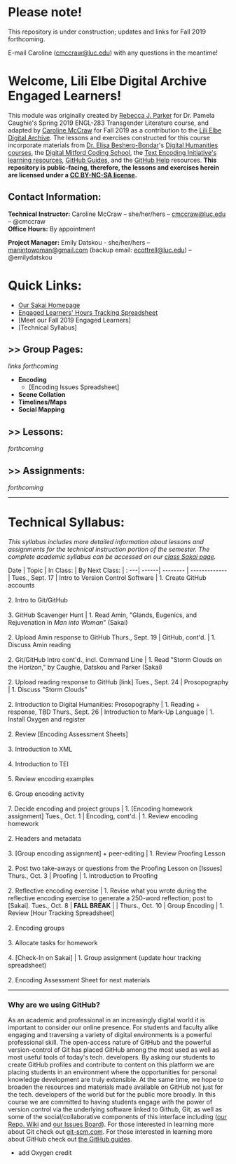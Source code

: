 # Please note!
This repository is under construction; updates and links for Fall 2019 forthcoming. 

E-mail Caroline (cmccraw@luc.edu) with any questions in the meantime! 

# Welcome, Lili Elbe Digital Archive Engaged Learners!  
This module was originally created by [Rebecca J. Parker](https://github.com/RJP43/LiliElbe_EngagedLearners) for Dr. Pamela Caughie's Spring 2019 ENGL-283 Transgender Literature course, and adapted by [Caroline McCraw](https://github.com/cmccraw) for Fall 2019 as a contribution to the [Lili Elbe Digital Archive](http://lilielbe.org/). The lessons and exercises constructed for this course incorporate materials from [Dr. Elisa Beshero-Bondar](https://github.com/ebeshero)'s [Digital Humanities courses](http://dh.newtfire.org/), the [Digital Mitford Coding School](https://digitalmitford.github.io/DigMitCS/), the [Text Encoding Initiative's learning resources](http://www.tei-c.org/Support/Learn/), [GitHub Guides](https://guides.github.com/), and the [GitHub Help](https://help.github.com/) resources. **This repository is public-facing, therefore, the lessons and exercises herein are licensed under a [CC BY-NC-SA license](https://creativecommons.org/licenses/by-nc-sa/4.0/legalcode).**      

## Contact Information:
**Technical Instructor:** Caroline McCraw – she/her/hers – cmccraw@luc.edu – @cmccraw</br>
**Office Hours:** By appointment 
  
**Project Manager:** Emily Datskou - she/her/hers – manintowoman@gmail.com  (backup email: ecottrell@luc.edu) – @emilydatskou  
  
# Quick Links:
- [Our Sakai Homepage](https://sakai.luc.edu/portal/site/ENGL_283_08E_6154_1196)        
- [Engaged Learners' Hours Tracking Spreadsheet]()  
- [Meet our Fall 2019 Engaged Learners]
- [Technical Syllabus]

## >> Group Pages:
*links forthcoming*  
- **Encoding**   
    - [Encoding Issues Spreadsheet]
- **Scene Collation** 
- **Timelines/Maps**  
- **Social Mapping**

## >> Lessons:
*forthcoming*

## >> Assignments:
*forthcoming*

--- 
  
# Technical Syllabus:
*This syllabus includes more detailed information about lessons and assignments for the technical instruction portion of the semester. The complete academic syllabus can be accessed on our [class Sakai page](https://sakai.luc.edu/portal/site/ENGL_283_08E_6154_1196).*

Date | Topic | In Class: | By Next Class: |
: ---| ------| --------  | -------------  |
Tues., Sept. 17 | Intro to Version Control Software | 1. Create GitHub accounts</br></br> 2. Intro to Git/GitHub</br></br> 3. GitHub Scavenger Hunt | 1. Read Amin, "Glands, Eugenics, and Rejuvenation in *Man into Woman*" (Sakai)</br></br> 2. Upload Amin response to GitHub
Thurs., Sept. 19 | GitHub, cont'd. | 1. Discuss Amin reading </br></br> 2. Git/GitHub Intro cont'd., incl. Command Line | 1. Read "Storm Clouds on the Horizon," by Caughie, Datskou and Parker (Sakai) </br></br> 2. Upload reading response to GitHub [link]
Tues., Sept. 24 | Prosopography | 1. Discuss "Storm Clouds"</br></br> 2. Introduction to Digital Humanities: Prosopography | 1. Reading + response, TBD
Thurs., Sept. 26 | Introduction to Mark-Up Language | 1. Install Oxygen and register</br></br> 2. Review [Encoding Assessment Sheets]</br></br> 3. Introduction to XML</br></br> 4. Introduction to TEI</br></br> 5. Review encoding examples</br></br> 6. Group encoding activity</br></br> 7. Decide encoding and project groups | 1. [Encoding homework assignment]
Tues., Oct. 1 | Encoding, cont'd. | 1. Review encoding homework</br></br> 2. Headers and metadata</br></br> 3. [Group encoding assignment] + peer-editing | 1. Review Proofing Lesson</br></br> 2. Post two take-aways or questions from the Proofing Lesson on [Issues]
Thurs., Oct. 3 | Proofing | 1. Introduction to Proofing</br></br> 2. Reflective encoding exercise | 1. Revise what you wrote during the reflective encoding exercise to generate a 250-word reflection; post to [Sakai].
Tues., Oct. 8 | **FALL BREAK** |  |
Thurs., Oct. 10 | Group Encoding | 1. Review [Hour Tracking Spreadsheet]</br></br> 2. Encoding groups</br></br> 3. Allocate tasks for homework</br></br> 4. [Check-In on Sakai] | 1. Group assignment (update hour tracking spreadsheet)</br></br> 2. Encoding Assessment Sheet for next materials

  
***  
  
### Why are we using GitHub?  
As an academic and professional in an increasingly digital world it is important to consider our online presence. For students and faculty alike engaging and traversing a variety of digital environments is a powerful professional skill. The open-access nature of GitHub and the powerful version-control of Git has placed GitHub among the most used as well as most useful tools of today's tech. developers. By asking our students to create GitHub profiles and contribute to content on this platform we are placing students in an environment where the opportunities for personal knowledge development are truly extensible. At the same time, we hope to broaden the resources and materials made available on GitHub not just for the tech. developers of the world but for the public more broadly. In this course we are committed to having students engage with the power of version control via the underlying software linked to Github, Git, as well as some of the social/collaborative components of this interface including ([our Repo. Wiki](https://github.com/RJP43/LiliElbe_EngagedLearners/wiki) and [our Issues Board](https://github.com/RJP43/LiliElbe_EngagedLearners/issues)). For those interested in learning more about Git check out [git-scm.com](https://git-scm.com/). For those interested in learning more about GitHub check out [the GitHub guides](https://guides.github.com/).  

  + add Oxygen credit
